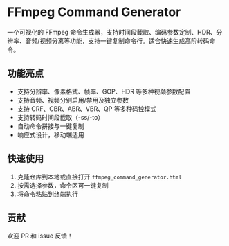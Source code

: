# FFmpeg Command Generator

一个可视化的 FFmpeg 命令生成器，支持时间段截取、编码参数定制、HDR、分辨率、音频/视频分离等功能，支持一键复制命令行。适合快速生成高阶转码命令。

## 功能亮点

- 支持分辨率、像素格式、帧率、GOP、HDR 等多种视频参数配置
- 支持音频、视频分别启用/禁用及独立参数
- 支持 CRF、CBR、ABR、VBR、QP 等多种码控模式
- 支持转码时间段截取（-ss/-to）
- 自动命令拼接与一键复制
- 响应式设计，移动端适用

## 快速使用

1. 克隆仓库到本地或直接打开 `ffmpeg_command_generator.html`
2. 按需选择参数，命令区可一键复制
3. 将命令粘贴到终端执行

## 贡献

欢迎 PR 和 issue 反馈！
